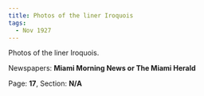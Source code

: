 ```yaml
---  
title: Photos of the liner Iroquois  
tags:  
  - Nov 1927  
---  
```

  
Photos of the liner Iroquois.  
  
Newspapers: **Miami Morning News or The Miami Herald**  
  
Page: **17**, Section: **N/A** 
